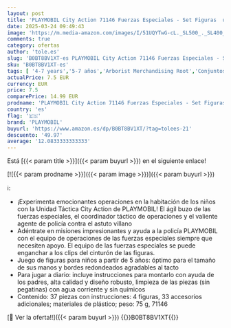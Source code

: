 ```yaml
---
layout: post
title: 'PLAYMOBIL City Action 71146 Fuerzas Especiales - Set Figuras  un Grupo de Trabajo  un coordinador de Operaciones y un Villano  Juguetes para niños a Partir de 5 años'
date: 2025-03-24 09:49:43
image: 'https://m.media-amazon.com/images/I/51UQYTwG-cL._SL500_._SL400_.jpg'
comments: true
category: ofertas
author: 'tole.es'
slug: 'B0BT8BV1XT-es PLAYMOBIL City Action 71146 Fuerzas Especiales - Set...'
sku: 'B0BT8BV1XT-es'
tags: [ '4-7 years','5-7 años','Arborist Merchandising Root','Conjuntos de figuras de juguete','Juegos, juguetes y coleccionables para niños grandes','Juguetes','Juguetes y juegos','Muñecos y figuras','Self Service','Special Features Stores','Top brands in Toys','b6d17eda-2c26-45ed-a098-453a9f96e839_0','b6d17eda-2c26-45ed-a098-453a9f96e839_2301','b6d17eda-2c26-45ed-a098-453a9f96e839_6301','b6d17eda-2c26-45ed-a098-453a9f96e839_7701','b6d17eda-2c26-45ed-a098-453a9f96e839_9701','playmobil','🇪🇸', ]
actualPrice: 7.5 EUR
currency: EUR
price: 7.5
comparePrice: 14.99 EUR
prodname: 'PLAYMOBIL City Action 71146 Fuerzas Especiales - Set Figuras  un Grupo de Trabajo  un coordinador de Operaciones y un Villano  Juguetes para niños a Partir de 5 años'
country: 'es'
flag: '🇪🇸'
brand: 'PLAYMOBIL'
buyurl: 'https://www.amazon.es/dp/B0BT8BV1XT/?tag=tolees-21'
descuento: '49.97'
average: '12.0833333333333'
---
```


Está [{{< param title >}}]({{< param buyurl >}}) en el siguiente enlace!

[![{{< param prodname >}}]({{< param image >}})]({{< param buyurl >}})

ℹ️:

- ¡Experimenta emocionantes operaciones en la habitación de los niños con la Unidad Táctica City Action de PLAYMOBIL! El ágil buzo de las fuerzas especiales, el coordinador táctico de operaciones y el valiente agente de policía contra el astuto villano
- Adéntrate en misiones impresionantes y ayuda a la policía PLAYMOBIL con el equipo de operaciones de las fuerzas especiales siempre que necesiten apoyo. El equipo de las fuerzas especiales se puede enganchar a los clips del cinturón de las figuras.
- Juego de figuras para niños a partir de 5 años: óptimo para el tamaño de sus manos y bordes redondeados agradables al tacto
- Para jugar a diario: incluye instrucciones para montarlo con ayuda de los padres, alta calidad y diseño robusto, limpieza de las piezas (sin pegatinas) con agua corriente y sin químicos
- Contenido: 37 piezas con instrucciones: 4 figuras, 33 accesorios adicionales; materiales de plástico; peso: 75 g, 71146

[🛒 Ver la oferta!!]({{< param buyurl >}})
{{<world>}}B0BT8BV1XT{{</world>}}
